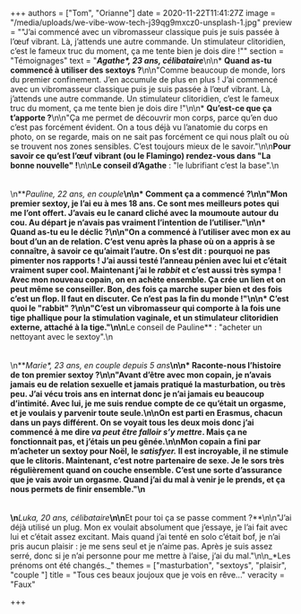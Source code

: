 +++
authors = ["Tom", "Orianne"]
date = 2020-11-22T11:41:27Z
image = "/media/uploads/we-vibe-wow-tech-j39qg9mxcz0-unsplash-1.jpg"
preview = "\"J’ai commencé avec un vibromasseur classique puis je suis passée à l’œuf vibrant. Là, j’attends une autre commande. Un stimulateur clitoridien, c’est le fameux truc du moment, ça me tente bien je dois dire&nbsp;!\""
section = "Témoignages"
text = "**_Agathe&ast;, 23 ans, célibataire_**\n\n* **Quand as-tu commencé à utiliser des sextoys&nbsp;?**\n\n\"Comme beaucoup de monde, lors du premier confinement. J’en accumule de plus en plus&nbsp;! J’ai commencé avec un vibromasseur classique puis je suis passée à l’œuf vibrant. Là, j’attends une autre commande. Un stimulateur clitoridien, c’est le fameux truc du moment, ça me tente bien je dois dire&nbsp;!\"\n\n* **Qu’est-ce que ça t’apporte&nbsp;?**\n\n\"Ça me permet de découvrir mon corps, parce qu’en duo c’est pas forcément évident. On a tous déjà vu l’anatomie du corps en photo, on se regarde, mais on ne sait pas forcément ce qui nous plaît ou où se trouvent nos zones sensibles. C’est toujours mieux de le savoir.\"\n\n**Pour savoir ce qu’est l’œuf vibrant (ou le Flamingo) rendez-vous dans \"La bonne nouvelle\"&nbsp;!**\n\n**Le conseil d’Agathe**&nbsp;: \"le lubrifiant c’est la base\".\n<br /><br /><br />\n**_Pauline, 22 ans, en couple_**\n\n* **Comment ça a commencé&nbsp;?**\n\n\"Mon premier sextoy, je l’ai eu à mes 18 ans. Ce sont mes meilleurs potes qui me l’ont offert. J’avais eu le canard cliché avec la moumoute autour du cou. Au départ je n’avais pas vraiment l’intention de l’utiliser.\"\n\n* **Quand as-tu eu le déclic&nbsp;?**\n\n\"On a commencé à l’utiliser avec mon ex au bout d’un an de relation. C’est venu après la phase où on a appris à se connaître, à savoir ce qu’aimait l’autre. On s’est dit&nbsp;: pourquoi ne pas pimenter nos rapports&nbsp;! J’ai aussi testé l’anneau pénien avec lui et c’était vraiment super cool. Maintenant j’ai le **_rabbit_** et c’est aussi très sympa&nbsp;! Avec mon nouveau copain, on en achète ensemble. Ça crée un lien et on peut même se conseiller. Bon, des fois ça marche super bien et des fois c’est un flop. Il faut en discuter. Ce n’est pas la fin du monde&nbsp;!\"\n\n* **C’est quoi le \"rabbit\"&nbsp;?**\n\n\"C’est un vibromasseur qui comporte à la fois une tige phallique pour la stimulation vaginale, et un stimulateur clitoridien externe, attaché à la tige.\"\n\n**Le conseil de Pauline**&nbsp;: \"acheter un nettoyant avec le sextoy\".\n<br /><br /><br />\n**_Marie&ast;, 23 ans, en couple depuis 5 ans_**\n\n* **Raconte-nous l’histoire de ton premier sextoy&nbsp;?**\n\n\"Avant d’être avec mon copain, je n’avais jamais eu de relation sexuelle et jamais pratiqué la masturbation, ou très peu. J’ai vécu trois ans en internat donc je n’ai jamais eu beaucoup d’intimité. Avec lui, je me suis rendue compte de ce qu’était un orgasme, et je voulais y parvenir toute seule.\n\nOn est parti en Erasmus, chacun dans un pays différent. On se voyait tous les deux mois donc j’ai commencé à me dire _va peut être falloir s’y mettre_. Mais ça ne fonctionnait pas, et j’étais un peu gênée.\n\nMon copain a fini par m’acheter un sextoy pour Noël, le _satisfyer._ Il est incroyable, il ne stimule que le clitoris. Maintenant, c’est notre partenaire de sexe. Je le sors très régulièrement quand on couche ensemble. C’est une sorte d’assurance que je vais avoir un orgasme. Quand j’ai du mal à venir je le prends, et ça nous permets de finir ensemble.\"\n<br /><br /><br />\n**_Luka, 20 ans, célibataire_**\n\n**Et pour toi ça se passe comment&nbsp;?**\n\n\"J’ai déjà utilisé un plug. Mon ex voulait absolument que j’essaye, je l’ai fait avec lui et c’était assez excitant. Mais quand j’ai tenté en solo c’était bof, je n’ai pris aucun plaisir&nbsp;: je me sens seul et je n’aime pas. Après je suis assez serré, donc si je n’ai personne pour me mettre à l’aise, j’ai du mal.\"\n\n_*Les prénoms ont été changés._"
themes = ["masturbation", "sextoys", "plaisir", "couple "]
title = "Tous ces beaux joujoux que je vois en rêve..."
veracity = "Faux"

+++
